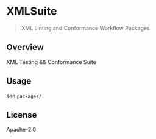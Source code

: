 # XMLSuite

> XML Linting and Conformance Workflow Packages

## Overview

XML Testing && Conformance Suite

## Usage

see `packages/`

## License

Apache-2.0

